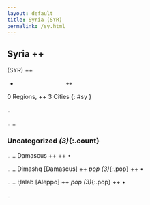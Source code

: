 ```yaml
---
layout: default
title: Syria (SYR)
permalink: /sy.html
---
```



## Syria   ++
(SYR)  ++
-                     ++
0 Regions, ++
3 Cities
{: #sy }

.. 




.. 
.. 


### Uncategorized _(3)_{:.count}


..
..
Damascus  ++
 ++
•

..
..
Dimashq [Damascus]  ++
 _pop (3)_{:.pop} ++
•

..
..
Ḥalab [Aleppo]  ++
 _pop (3)_{:.pop} ++
•




.. 
 
